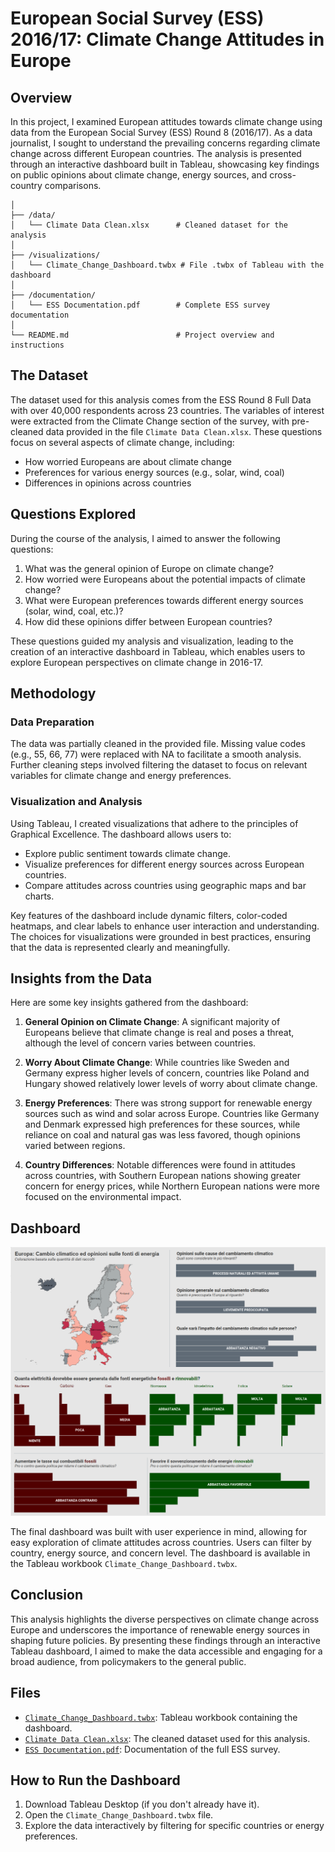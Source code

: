 # European Social Survey (ESS) 2016/17: Climate Change Attitudes in Europe

## Overview

In this project, I examined European attitudes towards climate change using data from the European Social Survey (ESS) Round 8 (2016/17). As a data journalist, I sought to understand the prevailing concerns regarding climate change across different European countries. The analysis is presented through an interactive dashboard built in Tableau, showcasing key findings on public opinions about climate change, energy sources, and cross-country comparisons.

```/European-Climate-Change-Attitudes
│
├── /data/
│   └── Climate Data Clean.xlsx      # Cleaned dataset for the analysis
│
├── /visualizations/
│   └── Climate_Change_Dashboard.twbx # File .twbx of Tableau with the dashboard
│
├── /documentation/
│   └── ESS Documentation.pdf        # Complete ESS survey documentation
│
└── README.md                        # Project overview and instructions
```
## The Dataset

The dataset used for this analysis comes from the ESS Round 8 Full Data with over 40,000 respondents across 23 countries. The variables of interest were extracted from the Climate Change section of the survey, with pre-cleaned data provided in the file `Climate Data Clean.xlsx`. These questions focus on several aspects of climate change, including:

- How worried Europeans are about climate change
- Preferences for various energy sources (e.g., solar, wind, coal)
- Differences in opinions across countries

## Questions Explored

During the course of the analysis, I aimed to answer the following questions:

1. What was the general opinion of Europe on climate change?
2. How worried were Europeans about the potential impacts of climate change?
3. What were European preferences towards different energy sources (solar, wind, coal, etc.)?
4. How did these opinions differ between European countries?

These questions guided my analysis and visualization, leading to the creation of an interactive dashboard in Tableau, which enables users to explore European perspectives on climate change in 2016-17.

## Methodology

### Data Preparation

The data was partially cleaned in the provided file. Missing value codes (e.g., 55, 66, 77) were replaced with NA to facilitate a smooth analysis. Further cleaning steps involved filtering the dataset to focus on relevant variables for climate change and energy preferences.

### Visualization and Analysis

Using Tableau, I created visualizations that adhere to the principles of Graphical Excellence. The dashboard allows users to:

- Explore public sentiment towards climate change.
- Visualize preferences for different energy sources across European countries.
- Compare attitudes across countries using geographic maps and bar charts.

Key features of the dashboard include dynamic filters, color-coded heatmaps, and clear labels to enhance user interaction and understanding. The choices for visualizations were grounded in best practices, ensuring that the data is represented clearly and meaningfully.

## Insights from the Data

Here are some key insights gathered from the dashboard:

1. **General Opinion on Climate Change**: A significant majority of Europeans believe that climate change is real and poses a threat, although the level of concern varies between countries.

2. **Worry About Climate Change**: While countries like Sweden and Germany express higher levels of concern, countries like Poland and Hungary showed relatively lower levels of worry about climate change.

3. **Energy Preferences**: There was strong support for renewable energy sources such as wind and solar across Europe. Countries like Germany and Denmark expressed high preferences for these sources, while reliance on coal and natural gas was less favored, though opinions varied between regions.

4. **Country Differences**: Notable differences were found in attitudes across countries, with Southern European nations showing greater concern for energy prices, while Northern European nations were more focused on the environmental impact.

## Dashboard

![Dashboard Screenshot](data/Europe-Climate-Change-Dashboard.png)

The final dashboard was built with user experience in mind, allowing for easy exploration of climate attitudes across countries. Users can filter by country, energy source, and concern level. The dashboard is available in the Tableau workbook `Climate_Change_Dashboard.twbx`.

## Conclusion

This analysis highlights the diverse perspectives on climate change across Europe and underscores the importance of renewable energy sources in shaping future policies. By presenting these findings through an interactive Tableau dashboard, I aimed to make the data accessible and engaging for a broad audience, from policymakers to the general public.

## Files

- [`Climate_Change_Dashboard.twbx`](visualizations/Climate_Change_Dashboard.twbx): Tableau workbook containing the dashboard.
- [`Climate Data Clean.xlsx`](data/Climate%20Data%20Clean.xlsx): The cleaned dataset used for this analysis.
- [`ESS Documentation.pdf`](documentation/ESS%20Documentation.pdf): Documentation of the full ESS survey.


## How to Run the Dashboard

1. Download Tableau Desktop (if you don't already have it).
2. Open the `Climate_Change_Dashboard.twbx` file.
3. Explore the data interactively by filtering for specific countries or energy preferences.
